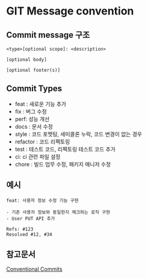 # GIT Message convention

## Commit message 구조

```
<type>[optional scope]: <description>

[optional body]

[optional footer(s)]
```

## Commit Types
- feat : 새로운 기능 추가
- fix : 버그 수정
- perf: 성능 개선
- docs : 문서 수정
- style : 코드 포맷팅, 세미콜론 누락, 코드 변경이 없는 경우
- refactor : 코드 리펙토링
- test : 테스트 코드, 리펙토링 테스트 코드 추가
- ci: ci 관련 파일 설정
- chore : 빌드 업무 수정, 패키지 매니저 수정

## 예시
```
feat: 사용자 정보 수정 기능 구현

- 기존 사용자 정보와 동일한지 체크하는 로직 구현
- User PUT API 추가

Refs: #123
Resolved #12, #34 
```

## 참고문서
[Conventional Commits](https://www.conventionalcommits.org/en/v1.0.0/)

